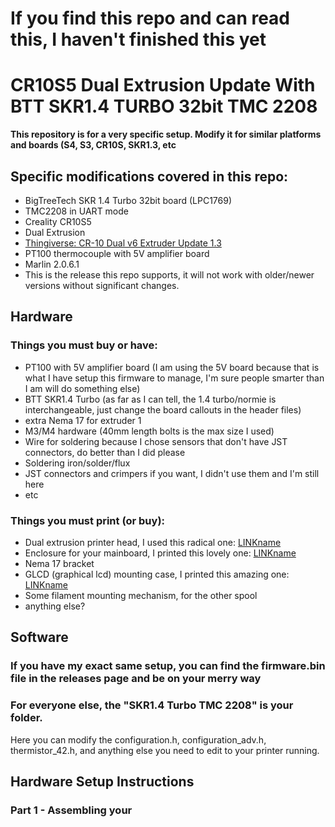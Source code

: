 # If you find this repo and can read this, I haven't finished this yet
# CR10S5 Dual Extrusion Update With BTT SKR1.4 TURBO 32bit TMC 2208

**This repository is for a very specific setup. Modify it for similar platforms and boards (S4, S3, CR10S, SKR1.3, etc**

## Specific modifications covered in this repo:
* BigTreeTech SKR 1.4 Turbo 32bit board (LPC1769)
 * TMC2208 in UART mode
* Creality CR10S5
* Dual Extrusion
 * [Thingiverse: CR-10 Dual v6 Extruder Update 1.3](https://www.thingiverse.com/thing:2777673)
* PT100 thermocouple with 5V amplifier board
* Marlin 2.0.6.1
 * This is the release this repo supports, it will not work with older/newer versions without significant changes.

## Hardware
### Things you must buy or have:
* PT100 with 5V amplifier board (I am using the 5V board because that is what I have setup this firmware to manage, I'm sure people smarter than I am will do something else)
* BTT SKR1.4 Turbo (as far as I can tell, the 1.4 turbo/normie is interchangeable, just change the board callouts in the header files)
* extra Nema 17 for extruder 1
* M3/M4 hardware (40mm length bolts is the max size I used)
* Wire for soldering because I chose sensors that don't have JST connectors, do better than I did please
* Soldering iron/solder/flux
* JST connectors and crimpers if you want, I didn't use them and I'm still here
* etc

### Things you must print (or buy):
* Dual extrusion printer head, I used this radical one: [LINKname](link)
* Enclosure for your mainboard, I printed this lovely one: [LINKname](link)
* Nema 17 bracket
* GLCD (graphical lcd) mounting case, I printed this amazing one: [LINKname](link)
* Some filament mounting mechanism, for the other spool
* anything else?

## Software
### If you have my exact same setup, you can find the firmware.bin file in the releases page and be on your merry way

### For everyone else, the "SKR1.4 Turbo TMC 2208" is your folder.
Here you can modify the configuration.h, configuration_adv.h, thermistor_42.h, and anything else you need to edit to your printer running. 

## Hardware Setup Instructions
### Part 1 - Assembling your 
